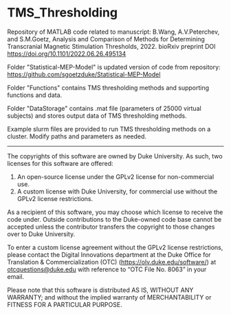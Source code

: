 # TMS_Thresholding

Repository of MATLAB code related to manuscript: B.Wang, A.V.Peterchev, and S.M.Goetz, Analysis and Comparison of Methods for Determining Transcranial Magnetic Stimulation Thresholds, 2022.
bioRxiv preprint DOI https://doi.org/10.1101/2022.06.26.495134

Folder "Statistical-MEP-Model" is updated version of code from repository: https://github.com/sgoetzduke/Statistical-MEP-Model

Folder "Functions" contains TMS thresholding methods and supporting functions and data.

Folder "DataStorage" contains .mat file (parameters of 25000 virtual subjects) and stores output data of TMS thresholding methods.

Example slurm files are provided to run TMS thresholding methods on a cluster. Modify paths and parameters as needed.

-------------------------------------------------------------------------------------------------------------------------
The copyrights of this software are owned by Duke University. As such, two licenses for this software are offered:

1. An open-source license under the GPLv2 license for non-commercial use.
2. A custom license with Duke University, for commercial use without the GPLv2 license restrictions. 
 
As a recipient of this software, you may choose which license to receive the code under. Outside contributions to the Duke-owned code base cannot be accepted unless the contributor transfers the copyright to those changes over to Duke University.

To enter a custom license agreement without the GPLv2 license restrictions, please contact the Digital Innovations department at the Duke Office for Translation & Commercialization (OTC) (https://olv.duke.edu/software/) at otcquestions@duke.edu with reference to “OTC File No. 8063” in your email. 

Please note that this software is distributed AS IS, WITHOUT ANY WARRANTY; and without the implied warranty of MERCHANTABILITY or FITNESS FOR A PARTICULAR PURPOSE.
